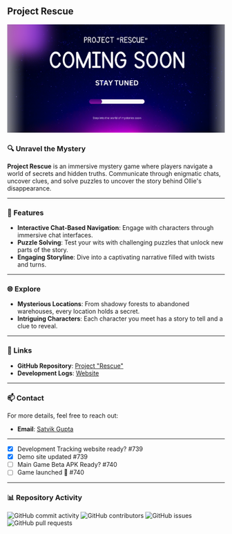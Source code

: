

## Project Rescue

![Project Rescue Banner](Project-Rescue.png)

### 🔍 Unravel the Mystery

**Project Rescue** is an immersive mystery game where players navigate a world of secrets and hidden truths. Communicate through enigmatic chats, uncover clues, and solve puzzles to uncover the story behind Ollie's disappearance.

---

### 🔑 Features

- **Interactive Chat-Based Navigation**: Engage with characters through immersive chat interfaces.
- **Puzzle Solving**: Test your wits with challenging puzzles that unlock new parts of the story.
- **Engaging Storyline**: Dive into a captivating narrative filled with twists and turns.

---

### 🌐 Explore

- **Mysterious Locations**: From shadowy forests to abandoned warehouses, every location holds a secret.
- **Intriguing Characters**: Each character you meet has a story to tell and a clue to reveal.

---

### 🔗 Links

- **GitHub Repository**: [Project \"Rescue\"](https://github.com/Satviky/project-Rescue)
- **Development Logs**: [Website](https://project-Rescue.onrender.com)

---

### 📫 Contact

For more details, feel free to reach out:

- **Email**: [Satvik Gupta](mailto:it10800222125@gmail.com)


---

- [x] Development Tracking website ready? #739
- [x] Demo site updated #739
- [ ] Main Game Beta APK Ready? #740
- [ ] Game launched :tada: #740

---
### 📊 Repository Activity

![GitHub commit activity](https://img.shields.io/github/commit-activity/y/Satviky/project-Rescue)
![GitHub contributors](https://img.shields.io/github/contributors/Satviky/project-Rescue)
![GitHub issues](https://img.shields.io/github/issues/Satviky/project-Rescue)
![GitHub pull requests](https://img.shields.io/github/issues-pr/Satviky/project-Rescue)

